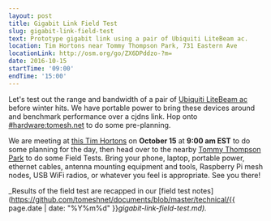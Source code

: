 ```yaml
---
layout: post
title: Gigabit Link Field Test
slug: gigabit-link-field-test
text: Prototype gigabit link using a pair of Ubiquiti LiteBeam ac.
location: Tim Hortons near Tommy Thompson Park, 731 Eastern Ave
locationLink: http://osm.org/go/ZX6DPddzo-?m=
date: 2016-10-15
startTime: '09:00'
endTime: '15:00'
---
```


Let's test out the range and bandwidth of a pair of [Ubiquiti LiteBeam ac](https://www.ubnt.com/airmax/litebeam-ac/) before winter hits. We have portable power to bring these devices around and benchmark performance over a cjdns link. Hop onto [#hardware:tomesh.net](https://chat.tomesh.net/#/room/#hardware:tomesh.net) to do some pre-planning.

We are meeting at [this Tim Hortons](https://www.google.ca/maps/place/Tim+Hortons/@43.6596769,-79.3312397,17z/data=!3m1!4b1!4m5!3m4!1s0x89d4cb9c427a69e1:0x183e595421b317d5!8m2!3d43.659673!4d-79.329051) on **October 15** at **9:00 am EST** to do some planning for the day, then head over to the nearby [Tommy Thompson Park](http://tommythompsonpark.ca) to do some Field Tests. Bring your phone, laptop, portable power, ethernet cables, antenna mounting equipment and tools, Raspberry Pi mesh nodes, USB WiFi radios, or whatever you feel is appropriate. See you there!

_Results of the field test are recapped in our [field test notes](https://github.com/tomeshnet/documents/blob/master/technical/{{ page.date | date: "%Y%m%d" }}_gigabit-link-field-test.md)._

